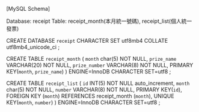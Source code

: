 ﻿[MySQL Schema]

Database: receipt
Table: receipt_month(本月統一號碼), receipt_list(個人統一發票)

CREATE DATABASE `receipt` CHARACTER SET utf8mb4 COLLATE utf8mb4_unicode_ci ;

CREATE TABLE `receipt_month` (
    `month` char(5) NOT NULL,
    `prize_name` VARCHAR(20)  NOT NULL,
    `prize_number` VARCHAR(8)  NOT NULL,
    PRIMARY KEY(`month`, `prize_name`)
) ENGINE=InnoDB CHARACTER SET=utf8 ;

CREATE TABLE `receipt_list` (
    `id` INT(5) NOT NULL auto_increment,
    `month` char(5) NOT NULL,
    `number` VARCHAR(8)  NOT NULL,
    PRIMARY KEY(`id`),
    FOREIGN KEY (`month`) REFERENCES receipt_month (`month`),
    UNIQUE KEY(`month`, `number`)
) ENGINE=InnoDB CHARACTER SET=utf8 ;
